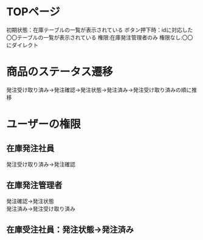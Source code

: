 # TOPページ
初期状態：在庫テーブルの一覧が表示されている
ボタン押下時：idに対応した〇〇テーブルの一覧が表示されている
権限:在庫発注管理者のみ
権限なし:〇〇にダイレクト

# 商品のステータス遷移
発注受け取り済み→発注確認→発注状態→発注済み→発注受け取り済みの順に推移

# ユーザーの権限
## 在庫発注社員  
発注受け取り済み→発注確認
## 在庫発注管理者  
発注確認→発注状態  
発注済み→発注受け取り済み  
## 在庫受注社員：発注状態→発注済み
